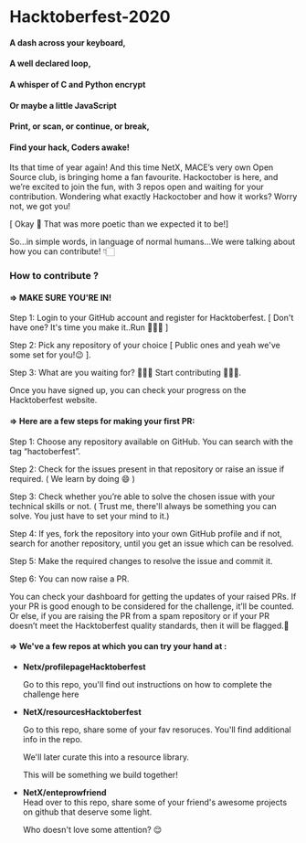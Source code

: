 # Hacktoberfest-2020

#### A dash across your keyboard,  
#### A well declared loop,   
#### A whisper of C and Python encrypt  
#### Or maybe a little JavaScript  
#### Print, or scan, or continue, or break,  
#### Find your hack, Coders awake!  

Its that time of year again! And this time NetX, MACE’s very own Open Source club, is bringing home a fan favourite. Hackoctober is here, and we’re excited to join the fun, with 3 repos open and waiting for your contribution. Wondering what exactly Hackoctober and how it works? Worry not, we got you!  

[ Okay 👀 That was more poetic than we expected it to be!]

So...in simple words, in language of normal humans...We were talking about how you can contribute! 👇🏻

### How to contribute ?

#### => MAKE SURE YOU'RE IN!

Step 1: Login to your GitHub account and register for Hacktoberfest. [ Don't have one? It's time you make it..Run 🏃🏻‍♂️ ] 

Step 2: Pick any repository of your choice [ Public ones and yeah we've some set for you!😉 ].  

Step 3: What are you waiting for? 👨🏻‍💻 Start contributing 👩🏻‍💻.  

Once you have signed up, you can check your progress on the Hacktoberfest website.  

#### => Here are a few steps for making your first PR:  

Step 1: Choose any repository available on GitHub. You can search with the tag “hactoberfest”. 

Step 2: Check for the issues present in that repository or raise an issue if required. ( We learn by doing 😄 ) 

Step 3: Check whether you’re able to solve the chosen issue with your technical skills or not. ( Trust me, there'll always be something you can solve. You just have
        to set your mind to it.)
        
Step 4: If yes, fork the repository into your own GitHub profile and if not, search for another repository, until you get an issue which can be resolved. 

Step 5: Make the required changes to resolve the issue and commit it.  

Step 6: You can now raise a PR.  
  
You can check your dashboard for getting the updates of your raised PRs. If your PR is good enough to be considered for the challenge, it’ll be counted. Or else, if you are raising the PR from a spam repository or if your PR doesn’t meet the Hacktoberfest quality standards, then it will be flagged.🏴
  
#### => We've a few repos at which you can try your hand at : 

- **Netx/profilepageHacktoberfest**  

  Go to this repo, you'll find out instructions on how to complete the challenge here
 
- **NetX/resourcesHacktoberfest**  

  Go to this repo, share some of your fav resoruces. You'll find additional info in the repo. 
  
  We'll later curate this into a resource library. 
  
  This will be something we build together!
  
- **NetX/enteprowfriend**  
    Head over to this repo, share some of your friend's awesome projects on github that deserve some light.
    
    Who doesn't love some attention? 😌
   
  
